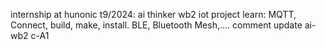 internship at hunonic t9/2024: ai thinker wb2 iot project
learn: MQTT, Connect, build, make, install. 
BLE, Bluetooth Mesh,....
comment update ai-wb2 c-A1
